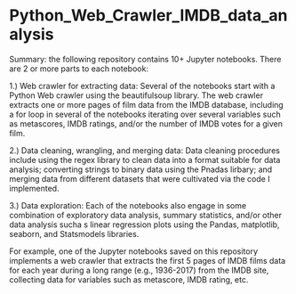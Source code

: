 # Python_Web_Crawler_IMDB_data_analysis
Summary: the following repository contains 10+ Jupyter notebooks. There are 2 or more parts to each notebook: 

1.) Web crawler for extracting data: Several of the notebooks start with a Python Web crawler using the beautifulsoup library. The web crawler extracts one or more pages of film data from the IMDB database, including a for loop in several of the notebooks iterating over several variables such as metascores, IMDB ratings, and/or the number of IMDB votes for a given film. 

2.) Data cleaning, wrangling, and merging data: Data cleaning procedures include using the regex library to clean data into a format suitable for data analysis; converting strings to binary data using the Pnadas lirbary; and merging data from different datasets that were cultivated via the code I implemented.

3.) Data exploration: Each of the notebooks also engage in some combination of exploratory data analysis, summary statistics, and/or other data analysis sucha s linear regression plots using the Pandas, matplotlib, seaborn, and Statsmodels libraries.

For example, one of the Jupyter notebooks saved on this  repository implements a web crawler that extracts the first 
5 pages of IMDB films data for each year during a long range (e.g., 1936-2017) from the IMDB site, collecting data for variables such as metascore, IMDB rating, etc. 

